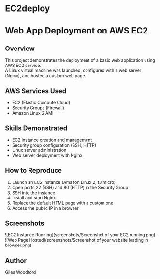 # EC2deploy
# Web App Deployment on AWS EC2

## Overview
This project demonstrates the deployment of a basic web application using AWS EC2 service.  
A Linux virtual machine was launched, configured with a web server (Nginx), and hosted a custom web page.

## AWS Services Used
- EC2 (Elastic Compute Cloud)
- Security Groups (Firewall)
- Amazon Linux 2 AMI

## Skills Demonstrated
- EC2 instance creation and management
- Security group configuration (SSH, HTTP)
- Linux server administration
- Web server deployment with Nginx

## How to Reproduce
1. Launch an EC2 instance (Amazon Linux 2, t3.micro)
2. Open ports 22 (SSH) and 80 (HTTP) in the Security Group
3. SSH into the instance
4. Install and start Nginx
5. Replace the default HTML page with a custom one
6. Access the public IP in a browser

## Screenshots
![EC2 Instance Running](screenshots/Screenshot of your EC2 running.png)
![Web Page Hosted](screenshots/Screenshot of your website loading in browser.png)

## Author
Giles Woodford
